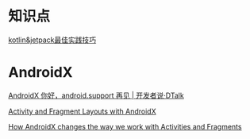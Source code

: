 # 知识点

[kotlin&jetpack最佳实践技巧](https://mp.weixin.qq.com/s/9FyPM-VjgMwZErmEtbj2uQ)

# AndroidX

[AndroidX 你好，android.support 再见 | 开发者说·DTalk](https://mp.weixin.qq.com/s/JZumvYYR0TmYkg-J_unSAw)

[Activity and Fragment Layouts with AndroidX](https://www.bignerdranch.com/blog/activity-and-fragment-layouts-with-androidx/)

[How AndroidX changes the way we work with Activities and Fragments](https://medium.com/@miloszlewandowski/how-androidx-changes-the-way-we-work-with-activities-and-fragments-73b88d157678)


